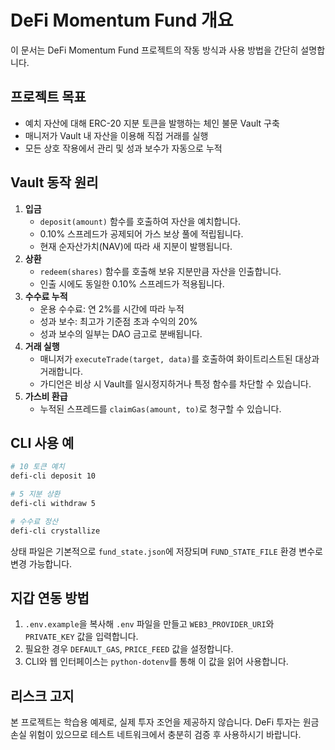 # DeFi Momentum Fund 개요

이 문서는 DeFi Momentum Fund 프로젝트의 작동 방식과 사용 방법을 간단히 설명합니다.

## 프로젝트 목표
- 예치 자산에 대해 ERC-20 지분 토큰을 발행하는 체인 불문 Vault 구축
- 매니저가 Vault 내 자산을 이용해 직접 거래를 실행
- 모든 상호 작용에서 관리 및 성과 보수가 자동으로 누적

## Vault 동작 원리
1. **입금**
   - `deposit(amount)` 함수를 호출하여 자산을 예치합니다.
   - 0.10% 스프레드가 공제되어 가스 보상 풀에 적립됩니다.
   - 현재 순자산가치(NAV)에 따라 새 지분이 발행됩니다.
2. **상환**
   - `redeem(shares)` 함수를 호출해 보유 지분만큼 자산을 인출합니다.
   - 인출 시에도 동일한 0.10% 스프레드가 적용됩니다.
3. **수수료 누적**
   - 운용 수수료: 연 2%를 시간에 따라 누적
   - 성과 보수: 최고가 기준점 초과 수익의 20%
   - 성과 보수의 일부는 DAO 금고로 분배됩니다.
4. **거래 실행**
   - 매니저가 `executeTrade(target, data)`를 호출하여 화이트리스트된 대상과 거래합니다.
   - 가디언은 비상 시 Vault를 일시정지하거나 특정 함수를 차단할 수 있습니다.
5. **가스비 환급**
   - 누적된 스프레드를 `claimGas(amount, to)`로 청구할 수 있습니다.

## CLI 사용 예
```bash
# 10 토큰 예치
defi-cli deposit 10

# 5 지분 상환
defi-cli withdraw 5

# 수수료 정산
defi-cli crystallize
```
상태 파일은 기본적으로 `fund_state.json`에 저장되며 `FUND_STATE_FILE` 환경 변수로 변경 가능합니다.

## 지갑 연동 방법
1. `.env.example`을 복사해 `.env` 파일을 만들고 `WEB3_PROVIDER_URI`와 `PRIVATE_KEY` 값을 입력합니다.
2. 필요한 경우 `DEFAULT_GAS`, `PRICE_FEED` 값을 설정합니다.
3. CLI와 웹 인터페이스는 `python-dotenv`를 통해 이 값을 읽어 사용합니다.

## 리스크 고지
본 프로젝트는 학습용 예제로, 실제 투자 조언을 제공하지 않습니다. DeFi 투자는 원금 손실 위험이 있으므로 테스트 네트워크에서 충분히 검증 후 사용하시기 바랍니다.
